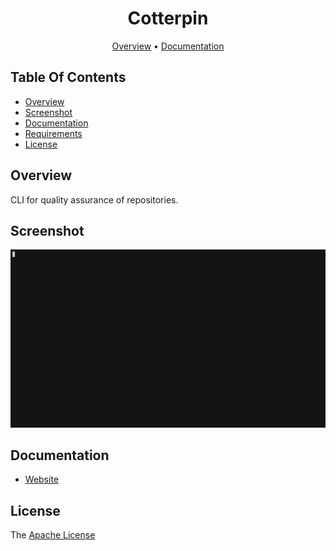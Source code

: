 <div align="center">

# Cotterpin

[Overview](#overview)
•
[Documentation](http://cotterpin.vercel.app/)

</div>

## Table Of Contents

- [Overview](#overview)
- [Screenshot](#screenshot)
- [Documentation](#documentation)
- [Requirements](#requirements)
- [License](#license)

## Overview

CLI for quality assurance of repositories.

## Screenshot

![Logo](www/docs/assets/cotterpin.gif)

## Documentation

- [Website](http://cotterpin.vercel.app/)

## License

The [Apache License](LICENSE)
